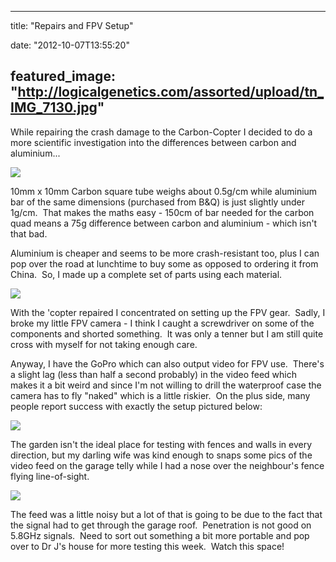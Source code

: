 
---
title: "Repairs and FPV Setup"

date: "2012-10-07T13:55:20"

featured_image: "http://logicalgenetics.com/assorted/upload/tn_IMG_7130.jpg"
---


While repairing the crash damage to the Carbon-Copter I decided to do a more scientific investigation into the differences between carbon and aluminium...

<img src="http://logicalgenetics.com/assorted/upload/IMG_7070.JPG"/>

10mm x 10mm Carbon square tube weighs about 0.5g/cm while aluminium bar of the same dimensions (purchased from B&amp;Q) is just slightly under 1g/cm.  That makes the maths easy - 150cm of bar needed for the carbon quad means a 75g difference between carbon and aluminium - which isn't that bad.

Aluminium is cheaper and seems to be more crash-resistant too, plus I can pop over the road at lunchtime to buy some as opposed to ordering it from China.  So, I made up a complete set of parts using each material.

<img src="http://logicalgenetics.com/assorted/upload/IMG_7073.JPG"/>

With the 'copter repaired I concentrated on setting up the FPV gear.  Sadly, I broke my little FPV camera - I think I caught a screwdriver on some of the components and shorted something.  It was only a tenner but I am still quite cross with myself for not taking enough care.

Anyway, I have the GoPro which can also output video for FPV use.  There's a slight lag (less than half a second probably) in the video feed which makes it a bit weird and since I'm not willing to drill the waterproof case the camera has to fly "naked" which is a little riskier.  On the plus side, many people report success with exactly the setup pictured below:

<a href="http://logicalgenetics.com/assorted/upload/IMG_7130.JPG"> <img src="http://logicalgenetics.com/assorted/upload/tn_IMG_7130.jpg"/>
</a>

The garden isn't the ideal place for testing with fences and walls in every direction, but my darling wife was kind enough to snaps some pics of the video feed on the garage telly while I had a nose over the neighbour's fence flying line-of-sight.

<img src="http://logicalgenetics.com/assorted/upload/IMG_7121.JPG"/>

The feed was a little noisy but a lot of that is going to be due to the fact that the signal had to get through the garage roof.  Penetration is not good on 5.8GHz signals.  Need to sort out something a bit more portable and pop over to Dr J's house for more testing this week.  Watch this space!